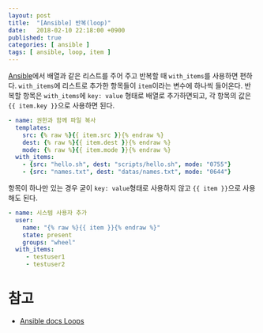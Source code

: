 ```yaml
---
layout: post
title:  "[Ansible] 반복(loop)"
date:   2018-02-10 22:18:00 +0900
published: true
categories: [ ansible ]
tags: [ ansible, loop, item ]
---
```


[Ansible](https://www.ansible.com/)에서 배열과 같은 리스트를 주어 주고 반복할 때 `with_items`를 사용하면 편하다. `with_items`에 리스트로 추가한 항목들이 `item`이라는 변수에 하나씩 들어온다. 반복할 항목은 `with_items`에 `key: value` 형태로 배열로 추가하면되고, 각 항목의 값은 `{{ item.key }}`으로 사용하면 된다.

```yaml
- name: 권한과 함께 파일 복사
  templates:
    src: {% raw %}{{ item.src }}{% endraw %}
    dest: {% raw %}{{ item.dest }}{% endraw %}
    mode: {% raw %}{{ item.mode }}{% endraw %}
  with_items:
    - {src: "hello.sh", dest: "scripts/hello.sh", mode: "0755"}
    - {src: "names.txt", dest: "datas/names.txt", mode: "0644"}
```

항목이 하나만 있는 경우 굳이 `key: value`형태로 사용하지 않고 `{{ item }}`으로 사용해도 된다.

```yaml
- name: 시스템 사용자 추가
  user:
    name: "{% raw %}{{ item }}{% endraw %}"
    state: present
    groups: "wheel"
  with_items:
     - testuser1
     - testuser2
```


# 참고

- [Ansible docs Loops](http://docs.ansible.com/ansible/latest/playbooks_loops.html)
